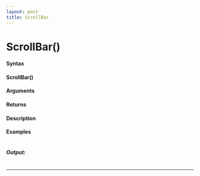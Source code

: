 ```yaml
---
layout: post
title: ScrollBar
---
```


# ScrollBar()


#### Syntax

#### ScrollBar()

#### Arguments

#### Returns

#### Description

#### Examples

```

```

##### Output:

```

```

---